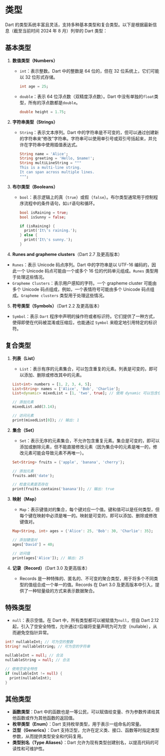 # 类型

Dart 的类型系统丰富且灵活，支持多种基本类型和复合类型。以下是根据最新信息（截至当前时间 2024 年 8 月）列举的 Dart 类型：

## 基本类型

1. **数值类型（Numbers）**

   - `int`：表示整数。Dart 中的整数是 64 位的，但在 32 位系统上，它们可能以 32 位形式存储。

     ```dart
     int age = 25;
     ```

   - `double`：表示 64 位浮点数（双精度浮点数）。Dart 中没有单独的`float`类型，所有的浮点数都是`double`。
     ```dart
     double height = 1.75;
     ```

2. **字符串类型（Strings）**

   - `String`：表示文本序列。Dart 中的字符串是不可变的，但可以通过创建新的字符串来“修改”字符串。字符串可以使用单引号或双引号括起来，并允许在字符串中使用插值表达式。
     ```dart
     String name = 'Alice';
     String greeting = 'Hello, $name!';
     String multiLineString = """
     This is a multi-line string.
     It can span across multiple lines.
     """;
     ```

3. **布尔类型（Booleans）**

   - `bool`：表示逻辑上的真（`true`）或假（`false`）。布尔类型通常用于控制程序流程中的条件语句，如`if`语句和循环。

     ```dart
     bool isRaining = true;
     bool isSunny = false;

     if (isRaining) {
       print('It\'s raining.');
     } else {
       print('It\'s sunny.');
     }
     ```

4. **Runes and grapheme clusters**（Dart 2.7 及更高版本）

- `Runes`：表示 Unicode 码点序列。Dart 中的字符串是以 UTF-16 编码的，因此一个 Unicode 码点可能由一个或多个 16 位的代码单元组成。`Runes` 类型用于处理这些情况。
- `Grapheme Clusters`：表示用户感知的字符。一个 grapheme cluster 可能由多个 Unicode 码点组成，例如，一个表情符号可能由多个 Unicode 码点组成。`Grapheme clusters` 类型用于处理这些情况。

5. **符号类型（Symbols）**（Dart 2.2 及更高版本）

- `Symbol`：表示 `Dart` 程序中声明的操作符或者标识符。它们提供了一种方式，使得即使在代码被混淆或压缩后，也能通过 `Symbol` 来稳定地引用特定的标识符。

## 复合类型

1. **列表（List）**

   - `List`：表示有序的元素集合，可以包含重复的元素。列表是可变的，即可以添加、删除或修改其中的元素。

   ```dart
   List<int> numbers = [1, 2, 3, 4, 5];
   List<String> names = ['Alice', 'Bob', 'Charlie'];
   List<dynamic> mixedList = [1, 'two', true]; // 使用 dynamic 可以包含任意类型的元素

   // 添加元素
   mixedList.add(3.14);

   // 访问元素
   print(mixedList[0]); // 输出: 1
   ```

2. **集合（Set）**

   - `Set`：表示无序的元素集合，不允许包含重复元素。集合是可变的，即可以添加或删除元素，但不能直接修改元素（因为集合中的元素是唯一的，修改元素可能会导致元素不再唯一）。

   ```dart
   Set<String> fruits = {'apple', 'banana', 'cherry'};

   // 添加元素
   fruits.add('date');

   // 检查元素是否存在
   print(fruits.contains('banana')); // 输出: true
   ```

3. **映射（Map）**

   - `Map`：表示键值对的集合，每个键对应一个值。键和值可以是任何类型，但每个键在映射中必须是唯一的。映射是可变的，即可以添加、删除或修改键值对。

   ```dart
   Map<String, int> ages = {'Alice': 25, 'Bob': 30, 'Charlie': 35};

   // 添加键值对
   ages['David'] = 40;

   // 访问值
   print(ages['Alice']); // 输出: 25
   ```

4. **记录（Record）**（Dart 3.0 及更高版本）

   - Records 是一种特殊的、匿名的、不可变的聚合类型，用于将多个不同类型的值组合成一个单一的值。Records 在 Dart 3.0 及更高版本中引入，提供了一种轻量级的方式来表示数据聚合。

## 特殊类型

- `null`：表示空值。在 Dart 中，所有类型都可以被赋值为`null`，但自 Dart 2.12 起，引入了空安全特性，允许通过`?`后缀将变量声明为可为空（nullable），从而避免空指针异常。

```dart
int? nullableInt; // 可为空的整数
String? nullableString; // 可为空的字符串

nullableInt = null; // 合法
nullableString = null; // 合法

// 使用空安全特性
if (nullableInt != null) {
  print(nullableInt);
}
```

## 其他类型

- **函数类型**：Dart 中的函数也是一等公民，可以赋值给变量、作为参数传递给其他函数或作为其他函数的返回值。
- **枚举类型（Enum）**：Dart 支持枚举类型，用于表示一组命名的常量。
- **泛型（Generics）**：Dart 支持泛型，允许在定义类、接口、函数等时指定类型参数，从而提供类型安全和代码复用。
- **类型别名（Type Aliases）**：Dart 允许为现有类型创建别名，以提高代码的可读性和可维护性。
